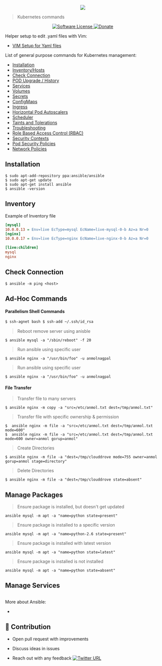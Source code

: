 <p align="center"><img src="https://i.imgur.com/nvYD94K.png" /></p>

> Kubernetes commands

<p align="center">
    <a href="LICENSE.md">
      <img src="https://img.shields.io/badge/license-MIT-brightgreen.svg?style=flat-square" alt="Software License">
    </a>
    <a href="https://www.paypal.me/anmolnagpal">
      <img src="https://img.shields.io/badge/PayPal-Buy%20Me%20A%20BEER-blue.svg?style=flat-squares" alt="Donate">
    </a>
  </p>
</p>

Helper setup to edit .yaml files with Vim:

- [VIM Setup for Yaml files](#vim-setup-for-yaml-files)

List of general purpose commands for Kubernetes management:

- [Installation](#installation)
- [Inventory/Hosts](#inventory)
- [Check Connection](#check-connection)
- [POD Upgrade / History](#pod-upgrade-and-history)
- [Services](#services)
- [Volumes](#volumes)
- [Secrets](#secrets)
- [ConfigMaps](#configmaps)
- [Ingress](#ingress)
- [Horizontal Pod Autoscalers](#horizontal-pod-autoscalers)
- [Scheduler](#scheduler)
- [Taints and Tolerations](#tains_and_tolerations)
- [Troubleshooting](#troubleshooting)
- [Role Based Access Control (RBAC)](#role_based_access_control)
- [Security Contexts](#security_contexts)
- [Pod Security Policies](#pod_security_policies)
- [Network Policies](#network_policies)


## Installation

```
$ sudo apt-add-repository ppa:ansible/ansible
$ sudo apt-get update
$ sudo apt-get install ansible
$ ansible -version
```

## Inventory

Example of Inventory file

```ini
[mysql]
10.0.0.13 = Env=live EcType=mysql EcName=live-mysql-0-b Az=a Nr=0
[nginx]
10.0.0.17 = Env=live EcType=nginx EcName=live-nginx-0-b Az=a Nr=0

[live:children] 
mysql
nginx
```

## Check Connection

```yamlex
$ ansible -m ping <host>
```

## Ad-Hoc Commands

#### Parallelism Shell Commands

```bash
$ ssh-agnet bash $ ssh-add ~/.ssh/id_rsa
```
> Reboot remove server using anisble
```yamlex
$ ansible mysql -a "/sbin/reboot" -f 20
```
> Run ansible using specific user
```yamlex
$ ansible nginx -a "/usr/bin/foo" -u anmolnagpal
```   
> Run ansible using specific user
```yamlex
$ ansible nginx -a "/usr/bin/foo" -u anmolnagpal
```   
#### File Transfer

> Transfer file to many servers
```yamlex
$ ansible nginx -m copy -a "src=/etc/anmol.txt dest=/tmp/anmol.txt"
```
> Transfer file with specific ownership & permission
```yamlex
$  ansible nginx -m file -a "src=/etc/anmol.txt dest=/tmp/anmol.txt mode=600"
$  ansible nginx -m file -a "src=/etc/anmol.txt dest=/tmp/anmol.txt mode=600 owner=anmol gorup=anmol"
```
> Create Directories 

```yamlex
$ ansible nginx -m file -a "dest=/tmp/clouddrove mode=755 owner=anmol gorup=anmol stage=directory"
```

> Delete Directories
```yamlex
$ ansible nginx -m file -a "dest=/tmp/clouddrove state=absent"
```

## Manage Packages

> Ensure package is installed, but doesn't get updated
```
ansible mysql -m apt -a "name=python state=present"
```

> Ensure package is installed to a specific version
```
ansible mysql -m apt -a "name=python-2.6 state=present"
```

> Ensure package is installed with latest version
```
ansible mysql -m apt -a "name=python state=latest"
```

> Ensure package is installed is not installed
```
ansible mysql -m apt -a "name=python state=absent"
```

## Manage Services

```
```


More about Ansible: 

- 

## 👬 Contribution
- Open pull request with improvements
- Discuss ideas in issues

- Reach out with any feedback [![Twitter URL](https://img.shields.io/twitter/url/https/twitter.com/anmol_nagpal.svg?style=social&label=Follow%20%40anmol_nagpal)](https://twitter.com/anmol_nagpal)
